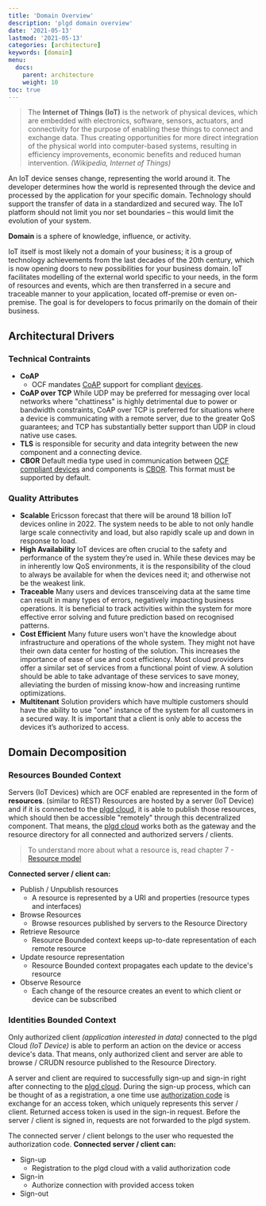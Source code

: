 ```yaml
---
title: 'Domain Overview'
description: 'plgd domain overview'
date: '2021-05-13'
lastmod: '2021-05-13'
categories: [architecture]
keywords: [domain]
menu:
  docs:
    parent: architecture
    weight: 10
toc: true
---
```


> The **Internet of Things (IoT)** is the network of physical devices, which are embedded with electronics, software, sensors, actuators, and connectivity for the purpose of enabling these things to connect and exchange data. Thus creating opportunities for more direct integration of the physical world into computer-based systems, resulting in efficiency improvements, economic benefits and reduced human intervention. _(Wikipedia, Internet of Things)_

An IoT device senses change, representing the world around it. The developer determines how the world is represented through the device and processed by the application for your specific domain. Technology should support the transfer of data in a standardized and secured way. The IoT platform should not limit you nor set boundaries – this would limit the evolution of your system.

**Domain** is a sphere of knowledge, influence, or activity.

IoT itself is most likely not a domain of your business; it is a group of technology achievements from the last decades of the 20th century, which is now opening doors to new possibilities for your business domain. IoT facilitates modelling of the external world specific to your needs, in the form of resources and events, which are then transferred in a secure and traceable manner to your application, located off-premise or even on-premise. The goal is for developers to focus primarily on the domain of their business.

## Architectural Drivers

### Technical Contraints

- **CoAP**
  - OCF mandates [CoAP](https://coap.technology/) support for compliant [devices](https://github.com/iotivity/iotivity-lite).
- **CoAP over TCP**
    While UDP may be preferred for messaging over local networks where "chattiness" is highly detrimental due to power or bandwidth constraints, CoAP over TCP is preferred for situations where a device is communicating with a remote server, due to the greater QoS guarantees; and TCP has substantially better support than UDP in cloud native use cases.
- **TLS**
    is responsible for security and data integrity between the new component and a connecting device.
- **CBOR**
    Default media type used in communication between [OCF compliant devices](https://github.com/iotivity/iotivity-lite) and components is [CBOR](https://cbor.io/). This format must be supported by default.

### Quality Attributes

- **Scalable**
    Ericsson forecast that there will be around 18 billion IoT devices online in 2022. The system needs to be able to not only handle large scale connectivity and load, but also rapidly scale up and down in response to load.
- **High Availability**
    IoT devices are often crucial to the safety and performance of the system they’re used in. While these devices may be in inherently low QoS environments, it is the responsibility of the cloud to always be available for when the devices need it; and otherwise not be the weakest link.
- **Traceable**
    Many users and devices transceiving data at the same time can result in many types of errors, negatively impacting business operations. It is beneficial to track activities within the system for more effective error solving and future prediction based on recognised patterns.
- **Cost Efficient**
    Many future users won't have the knowledge about infrastructure and operations of the whole system. They might not have their own data center for hosting of the solution. This increases the importance of ease of use and cost efficiency. Most cloud providers offer a similar set of services from a functional point of view. A solution should be able to take advantage of these services to save money, alleviating the burden of missing know-how and increasing runtime optimizations.
- **Multitenant**
    Solution providers which have multiple customers should have the ability to use "one" instance of the system for all customers in a secured way. It is important that a client is only able to access the devices it’s authorized to access.

## Domain Decomposition

### Resources Bounded Context

Servers (IoT Devices) which are OCF enabled are represented in the form of **resources**. (similar to REST)  Resources are hosted by a server (IoT Device) and if it is connected to the [plgd cloud](https://github.com/plgd-dev/cloud/), it is able to publish those resources, which should then be accessible "remotely" through this decentralized component. That means, the [plgd cloud](https://github.com/plgd-dev/cloud/) works both as the gateway and the resource directory for all connected and authorized servers / clients.

> To understand more about what a resource is, read chapter 7 - [Resource model](https://openconnectivity.org/specs/OCF_Core_Specification.pdf)

**Connected server / client can:**

- Publish / Unpublish resources
  - A resource is represented by a URI and properties (resource types and interfaces)
- Browse Resources
  - Browse resources published by servers to the Resource Directory
- Retrieve Resource
  - Resource Bounded context keeps up-to-date representation of each remote resource
- Update resource representation
  - Resource Bounded context propagates each update to the device's resource
- Observe Resource
  - Each change of the resource creates an event to which client or device can be subscribed

### Identities Bounded Context

Only authorized client _(application interested in data)_ connected to the plgd Cloud _(IoT Device)_ is able to perform an action on the device or access device's data. That means, only authorized client and server are able to browse / CRUDN resource published to the Resource Directory.

A server and client are required to successfully sign-up and sign-in right after connecting to the [plgd cloud](https://github.com/plgd-dev/cloud/). During the sign-up process, which can be thought of as a registration, a one time use [authorization code](https://tools.ietf.org/html/rfc6749#section-1.3.1) is exchange for an access token, which uniquely represents this server / client. Returned access token is used in the sign-in request. Before the server / client is signed in, requests are not forwarded to the plgd system.

The connected server / client belongs to the user who requested the authorization code.
**Connected server / client can:**

- Sign-up
  - Registration to the plgd cloud with a valid authorization code
- Sign-in
  - Authorize connection with provided access token
- Sign-out

